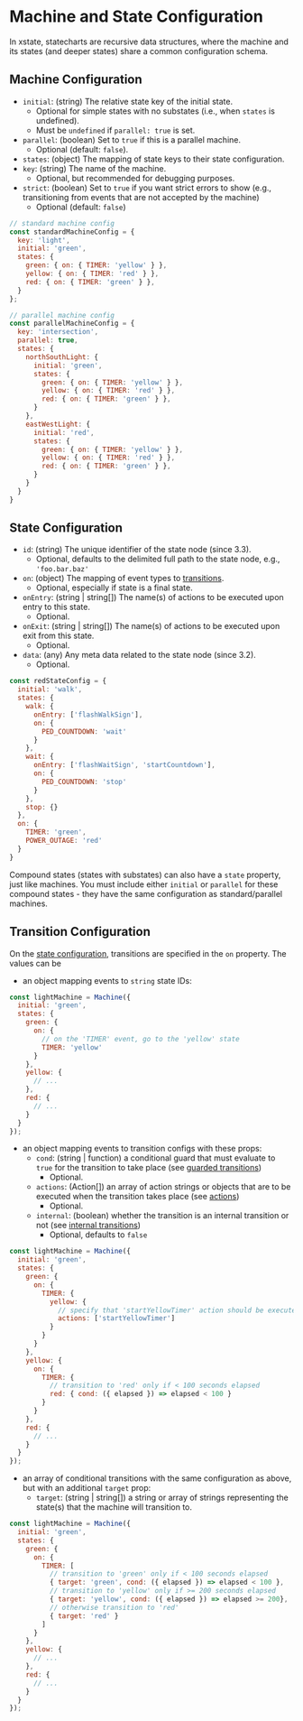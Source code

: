 # Machine and State Configuration

In xstate, statecharts are recursive data structures, where the machine and its states (and deeper states) share a common configuration schema.

## Machine Configuration

- `initial`: (string) The relative state key of the initial state.
  - Optional for simple states with no substates (i.e., when `states` is undefined).
  - Must be `undefined` if `parallel: true` is set.
- `parallel`: (boolean) Set to `true` if this is a parallel machine.
  - Optional (default: `false`).
- `states`: (object) The mapping of state keys to their state configuration.
- `key`: (string) The name of the machine.
  - Optional, but recommended for debugging purposes.
- `strict`: (boolean) Set to `true` if you want strict errors to show (e.g., transitioning from events that are not accepted by the machine)
  - Optional (default: `false`)

```js
// standard machine config
const standardMachineConfig = {
  key: 'light',
  initial: 'green',
  states: {
    green: { on: { TIMER: 'yellow' } },
    yellow: { on: { TIMER: 'red' } },
    red: { on: { TIMER: 'green' } },
  }
};

// parallel machine config
const parallelMachineConfig = {
  key: 'intersection',
  parallel: true,
  states: {
    northSouthLight: {
      initial: 'green',
      states: {
        green: { on: { TIMER: 'yellow' } },
        yellow: { on: { TIMER: 'red' } },
        red: { on: { TIMER: 'green' } },
      }
    },
    eastWestLight: {
      initial: 'red',
      states: {
        green: { on: { TIMER: 'yellow' } },
        yellow: { on: { TIMER: 'red' } },
        red: { on: { TIMER: 'green' } },
      }
    }
  }
}
```

## State Configuration
- `id`: (string) The unique identifier of the state node (since 3.3).
  - Optional, defaults to the delimited full path to the state node, e.g., `'foo.bar.baz'`
- `on`: (object) The mapping of event types to [transitions](#transition-configuration).
  - Optional, especially if state is a final state.
- `onEntry`: (string | string[]) The name(s) of actions to be executed upon entry to this state.
  - Optional.
- `onExit`: (string | string[]) The name(s) of actions to be executed upon exit from this state.
  - Optional.
- `data`: (any) Any meta data related to the state node (since 3.2).
  - Optional.

```js
const redStateConfig = {
  initial: 'walk',
  states: {
    walk: {
      onEntry: ['flashWalkSign'],
      on: {
        PED_COUNTDOWN: 'wait'
      }
    },
    wait: {
      onEntry: ['flashWaitSign', 'startCountdown'],
      on: {
        PED_COUNTDOWN: 'stop'
      }
    },
    stop: {}
  },
  on: {
    TIMER: 'green',
    POWER_OUTAGE: 'red'
  }
}
```

Compound states (states with substates) can also have a `state` property, just like machines. You must include either `initial` or `parallel` for these compound states - they have the same configuration as standard/parallel machines.

## Transition Configuration

On the [state configuration](#state-configuration), transitions are specified in the `on` property. The values can be
- an object mapping events to `string` state IDs:

```js
const lightMachine = Machine({
  initial: 'green',
  states: {
    green: {
      on: {
        // on the 'TIMER' event, go to the 'yellow' state
        TIMER: 'yellow'
      }
    },
    yellow: {
      // ...
    },
    red: {
      // ...
    }
  }
});
```

- an object mapping events to transition configs with these props:
  - `cond`: (string | function) a conditional guard that must evaluate to `true` for the transition to take place (see [guarded transitions](guides/guards.md))
    - Optional.
  - `actions`: (Action[]) an array of action strings or objects that are to be executed when the transition takes place (see [actions](api/actions.md))
    - Optional.
  <!-- - `in`: (string | object) a string or object representing the state that the current state must match for the transition to take place (see [guarded transitions](guides/guards.md))
    - Optional. -->
  - `internal`: (boolean) whether the transition is an internal transition or not (see [internal transitions](guides/internal.md))
    - Optional, defaults to `false`

```js
const lightMachine = Machine({
  initial: 'green',
  states: {
    green: {
      on: {
        TIMER: {
          yellow: {
            // specify that 'startYellowTimer' action should be executed
            actions: ['startYellowTimer']
          }
        }
      }
    },
    yellow: {
      on: {
        TIMER: {
          // transition to 'red' only if < 100 seconds elapsed
          red: { cond: ({ elapsed }) => elapsed < 100 }
        }
      }
    },
    red: {
      // ...
    }
  }
});
```

- an array of conditional transitions with the same configuration as above, but with an additional `target` prop:
  - `target`: (string | string[]) a string or array of strings representing the state(s) that the machine will transition to.

```js
const lightMachine = Machine({
  initial: 'green',
  states: {
    green: {
      on: {
        TIMER: [
          // transition to 'green' only if < 100 seconds elapsed
          { target: 'green', cond: ({ elapsed }) => elapsed < 100 },
          // transition to 'yellow' only if >= 200 seconds elapsed
          { target: 'yellow', cond: ({ elapsed }) => elapsed >= 200},
          // otherwise transition to 'red'
          { target: 'red' }
        ]
      }
    },
    yellow: {
      // ...
    },
    red: {
      // ...
    }
  }
});
```
